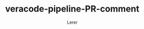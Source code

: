 ---
layout: post
repolink: "https://github.com/Lerer/veracode-pipeline-PR-comment"
title: "veracode-pipeline-PR-comment"
description: "Sends output of Pipeline Scan to a comment on a pull request."
author: "Lerer"
author-link: "https://github.com/Lerer/veracode-pipeline-PR-comment"
content-type: "pipeline_scan_"
repo: "github"
repo_title: "veracode-pipeline-PR-comment"
---